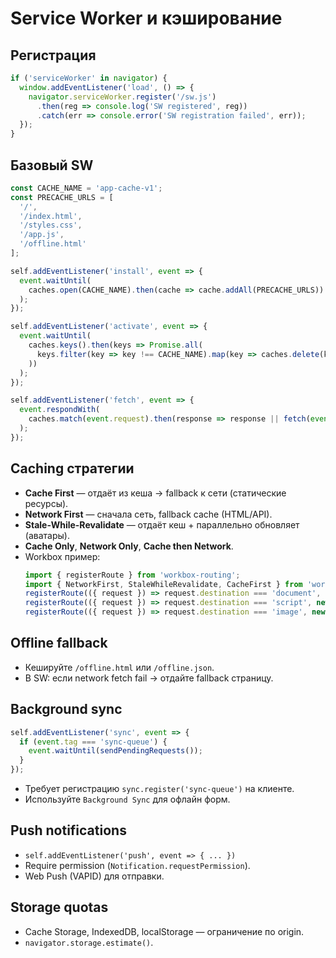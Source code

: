 # Service Worker и кэширование

## Регистрация
```js
if ('serviceWorker' in navigator) {
  window.addEventListener('load', () => {
    navigator.serviceWorker.register('/sw.js')
      .then(reg => console.log('SW registered', reg))
      .catch(err => console.error('SW registration failed', err));
  });
}
```

## Базовый SW
```js
const CACHE_NAME = 'app-cache-v1';
const PRECACHE_URLS = [
  '/',
  '/index.html',
  '/styles.css',
  '/app.js',
  '/offline.html'
];

self.addEventListener('install', event => {
  event.waitUntil(
    caches.open(CACHE_NAME).then(cache => cache.addAll(PRECACHE_URLS))
  );
});

self.addEventListener('activate', event => {
  event.waitUntil(
    caches.keys().then(keys => Promise.all(
      keys.filter(key => key !== CACHE_NAME).map(key => caches.delete(key))
    ))
  );
});

self.addEventListener('fetch', event => {
  event.respondWith(
    caches.match(event.request).then(response => response || fetch(event.request))
  );
});
```

## Caching стратегии
- **Cache First** — отдаёт из кеша → fallback к сети (статические ресурсы).
- **Network First** — сначала сеть, fallback cache (HTML/API).
- **Stale-While-Revalidate** — отдаёт кеш + параллельно обновляет (аватары).
- **Cache Only**, **Network Only**, **Cache then Network**.
- Workbox пример:
  ```js
  import { registerRoute } from 'workbox-routing';
  import { NetworkFirst, StaleWhileRevalidate, CacheFirst } from 'workbox-strategies';
  registerRoute(({ request }) => request.destination === 'document', new NetworkFirst());
  registerRoute(({ request }) => request.destination === 'script', new StaleWhileRevalidate());
  registerRoute(({ request }) => request.destination === 'image', new CacheFirst({ cacheName: 'images' }));
  ```

## Offline fallback
- Кешируйте `/offline.html` или `/offline.json`.
- В SW: если network fetch fail → отдайте fallback страницу.

## Background sync
```js
self.addEventListener('sync', event => {
  if (event.tag === 'sync-queue') {
    event.waitUntil(sendPendingRequests());
  }
});
```
- Требует регистрацию `sync.register('sync-queue')` на клиенте.
- Используйте `Background Sync` для офлайн форм.

## Push notifications
- `self.addEventListener('push', event => { ... })`
- Require permission (`Notification.requestPermission`).
- Web Push (VAPID) для отправки.

## Storage quotas
- Cache Storage, IndexedDB, localStorage — ограничение по origin.
- `navigator.storage.estimate()`.

